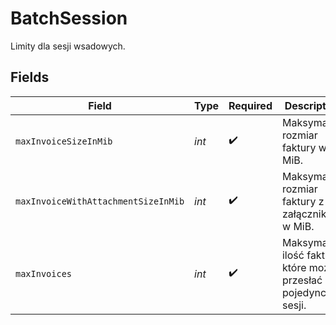 # BatchSession

Limity dla sesji wsadowych.


## Fields

| Field                                                             | Type                                                              | Required                                                          | Description                                                       |
| ----------------------------------------------------------------- | ----------------------------------------------------------------- | ----------------------------------------------------------------- | ----------------------------------------------------------------- |
| `maxInvoiceSizeInMib`                                             | *int*                                                             | :heavy_check_mark:                                                | Maksymalny rozmiar faktury w MiB.                                 |
| `maxInvoiceWithAttachmentSizeInMib`                               | *int*                                                             | :heavy_check_mark:                                                | Maksymalny rozmiar faktury z załącznikiem w MiB.                  |
| `maxInvoices`                                                     | *int*                                                             | :heavy_check_mark:                                                | Maksymalna ilość faktur które można przesłać w pojedynczej sesji. |
